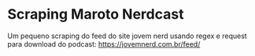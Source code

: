 # Scraping Maroto Nerdcast
 Um pequeno scraping do feed do site jovem nerd usando regex e request para download do podcast: https://jovemnerd.com.br/feed/